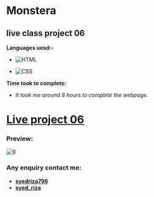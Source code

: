 # Monstera

## live class project 06

**Languages uesd:-**

- ![HTML](https://img.shields.io/badge/-HTML5-orange)

- ![CSS](https://img.shields.io/badge/-CSS3-green)

**Time took to complete:**

- *It took me around 8 hours to complete the webpage.*


# [Live project 06](https://soft-begonia-f5b220.netlify.app/)

 ### Preview:

![6](https://user-images.githubusercontent.com/115790586/208295101-d070af94-00a1-4f22-974c-e7e32107257f.png)

 ### Any enquiry contact me:
 - **[syedriza796](https://www.instagram.com/)**
 - **[syed_riza](https://www.linkedin.com/in/syed-riza-815770246/)**
 


 
